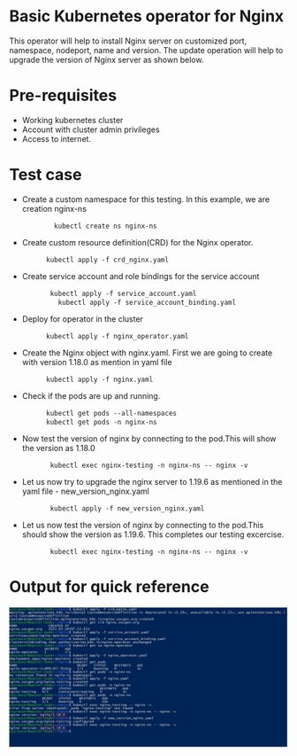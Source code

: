 # Basic Kubernetes operator for Nginx

This operator will help to install Nginx server on customized port, namespace, nodeport, name and version. The update operation will help to upgrade the version of Nginx server as shown below.


# Pre-requisites

- Working kubernetes cluster 
- Account with cluster admin privileges
- Access to internet.

# Test case

- Create a custom namespace for this testing. In this example, we are creation nginx-ns

 	          kubectl create ns nginx-ns
            
- Create custom resource definition(CRD) for the Nginx operator.

          	kubectl apply -f crd_nginx.yaml
            
 - Create service account and role bindings for the service account
 
 	          kubectl apply -f service_account.yaml
	 	        kubectl apply -f service_account_binding.yaml
 
- Deploy for operator in the cluster 

            kubectl apply -f nginx_operator.yaml
            
- Create the Nginx object with nginx.yaml. First we are going to create with version 1.18.0 as mention in yaml file

            kubectl apply -f nginx.yaml
            
- Check if the pods are up and running. 

            kubectl get pods --all-namespaces
            kubectl get pods -n nginx-ns
            
- Now test the version of nginx by connecting to the pod.This will show the version as 1.18.0

             kubectl exec nginx-testing -n nginx-ns -- nginx -v
             
- Let us now try to upgrade the nginx server to 1.19.6 as mentioned in the yaml file - new_version_nginx.yaml

             kubectl apply -f new_version_nginx.yaml
             
- Let us now test the version of nginx by connecting to the pod.This should show the version as 1.19.6. This completes our testing excercise.

             kubectl exec nginx-testing -n nginx-ns -- nginx -v
    
 # Output for quick reference
 
 ![Screenshot](img/nginx_operator.JPG)
